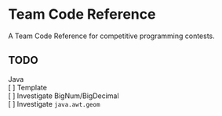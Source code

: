 # Team Code Reference

A Team Code Reference for competitive programming contests.

## TODO

Java    
 [ ] Template    
 [ ] Investigate BigNum/BigDecimal    
 [ ] Investigate `java.awt.geom`    
